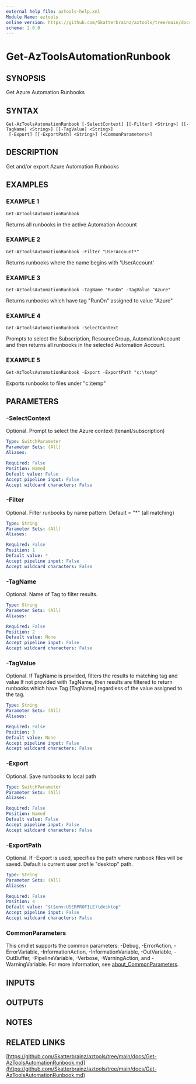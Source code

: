 ```yaml
---
external help file: aztools-help.xml
Module Name: aztools
online version: https://github.com/Skatterbrainz/aztools/tree/main/docs/Get-AzToolsAutomationRunbook.md
schema: 2.0.0
---
```


# Get-AzToolsAutomationRunbook

## SYNOPSIS
Get Azure Automation Runbooks

## SYNTAX

```
Get-AzToolsAutomationRunbook [-SelectContext] [[-Filter] <String>] [[-TagName] <String>] [[-TagValue] <String>]
 [-Export] [[-ExportPath] <String>] [<CommonParameters>]
```

## DESCRIPTION
Get and/or export Azure Automation Runbooks

## EXAMPLES

### EXAMPLE 1
```
Get-AzToolsAutomationRunbook
```

Returns all runbooks in the active Automation Account

### EXAMPLE 2
```
Get-AzToolsAutomationRunbook -Filter "UserAccount*"
```

Returns runbooks where the name begins with 'UserAccount'

### EXAMPLE 3
```
Get-AzToolsAutomationRunbook -TagName "RunOn" -TagValue "Azure"
```

Returns runbooks which have tag "RunOn" assigned to value "Azure"

### EXAMPLE 4
```
Get-AzToolsAutomationRunbook -SelectContext
```

Prompts to select the Subscription, ResourceGroup, AutomationAccount and then
returns all runbooks in the selected Automation Account.

### EXAMPLE 5
```
Get-AzToolsAutomationRunbook -Export -ExportPath "c:\temp"
```

Exports runbooks to files under "c:\temp"

## PARAMETERS

### -SelectContext
Optional.
Prompt to select the Azure context (tenant/subscription)

```yaml
Type: SwitchParameter
Parameter Sets: (All)
Aliases:

Required: False
Position: Named
Default value: False
Accept pipeline input: False
Accept wildcard characters: False
```

### -Filter
Optional.
Filter runbooks by name pattern.
Default = "*" (all matching)

```yaml
Type: String
Parameter Sets: (All)
Aliases:

Required: False
Position: 1
Default value: *
Accept pipeline input: False
Accept wildcard characters: False
```

### -TagName
Optional.
Name of Tag to filter results.

```yaml
Type: String
Parameter Sets: (All)
Aliases:

Required: False
Position: 2
Default value: None
Accept pipeline input: False
Accept wildcard characters: False
```

### -TagValue
Optional.
If TagName is provided, filters the results to matching tag and value
If not provided with TagName, then results are filtered to return runbooks
which have Tag \[TagName\] regardless of the value assigned to the tag.

```yaml
Type: String
Parameter Sets: (All)
Aliases:

Required: False
Position: 3
Default value: None
Accept pipeline input: False
Accept wildcard characters: False
```

### -Export
Optional.
Save runbooks to local path

```yaml
Type: SwitchParameter
Parameter Sets: (All)
Aliases:

Required: False
Position: Named
Default value: False
Accept pipeline input: False
Accept wildcard characters: False
```

### -ExportPath
Optional.
If -Export is used, specifies the path where runbook files will be saved.
Default is current user profile "desktop" path.

```yaml
Type: String
Parameter Sets: (All)
Aliases:

Required: False
Position: 4
Default value: "$($env:USERPROFILE)\desktop"
Accept pipeline input: False
Accept wildcard characters: False
```

### CommonParameters
This cmdlet supports the common parameters: -Debug, -ErrorAction, -ErrorVariable, -InformationAction, -InformationVariable, -OutVariable, -OutBuffer, -PipelineVariable, -Verbose, -WarningAction, and -WarningVariable. For more information, see [about_CommonParameters](http://go.microsoft.com/fwlink/?LinkID=113216).

## INPUTS

## OUTPUTS

## NOTES

## RELATED LINKS

[https://github.com/Skatterbrainz/aztools/tree/main/docs/Get-AzToolsAutomationRunbook.md](https://github.com/Skatterbrainz/aztools/tree/main/docs/Get-AzToolsAutomationRunbook.md)

